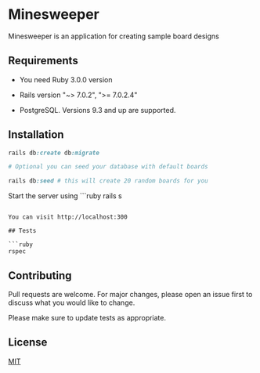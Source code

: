 # Minesweeper

Minesweeper is an application for creating sample board designs

## Requirements

- You need Ruby 3.0.0 version

- Rails version "~> 7.0.2", ">= 7.0.2.4"

- PostgreSQL. Versions 9.3 and up are supported.

## Installation

```ruby
rails db:create db:migrate

# Optional you can seed your database with default boards

rails db:seed # this will create 20 random boards for you

```

Start the server using ```ruby
rails s
```

You can visit http://localhost:300

## Tests

```ruby
rspec 
```

## Contributing
Pull requests are welcome. For major changes, please open an issue first to discuss what you would like to change.

Please make sure to update tests as appropriate.

## License
[MIT](https://choosealicense.com/licenses/mit/)
